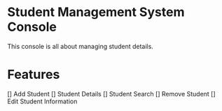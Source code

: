 # Student Management System Console

This console is all about managing student details.

# Features
[] Add Student
[] Student Details
[] Student Search
[] Remove Student
[] Edit Student Information
